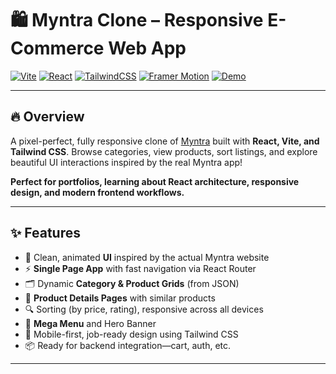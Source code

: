 # 🛍️ Myntra Clone – Responsive E-Commerce Web App

[![Vite](https://img.shields.io/badge/Vite-646CFF?style=for-the-badge&logo=vite&logoColor=white)](https://vitejs.dev/)
[![React](https://img.shields.io/badge/React-18.2.0-61DAFB?style=for-the-badge&logo=react&logoColor=white)](https://react.dev/)
[![TailwindCSS](https://img.shields.io/badge/TailwindCSS-3.3.3-38B2AC?style=for-the-badge&logo=tailwindcss&logoColor=white)](https://tailwindcss.com/)
[![Framer Motion](https://img.shields.io/badge/Framer%20Motion-EF4690?style=for-the-badge&logo=framer&logoColor=white)](https://www.framer.com/motion/)
[![Demo](https://img.shields.io/badge/Demo-Live-00C853?style=for-the-badge)](https://your-myntra-clone-demo-link.com/) <!-- UPDATE LINK -->

---

## 🔥 Overview

A pixel-perfect, fully responsive clone of [Myntra](https://www.myntra.com) built with **React, Vite, and Tailwind CSS**. Browse categories, view products, sort listings, and explore beautiful UI interactions inspired by the real Myntra app!

**Perfect for portfolios, learning about React architecture, responsive design, and modern frontend workflows.**

---

## ✨ Features

- 🎨 Clean, animated **UI** inspired by the actual Myntra website
- ⚡ **Single Page App** with fast navigation via React Router
- 🗂️ Dynamic **Category & Product Grids** (from JSON)
- 👀 **Product Details Pages** with similar products
- 🔍 Sorting (by price, rating), responsive across all devices
- 🚀 **Mega Menu** and Hero Banner
- 📱 Mobile-first, job-ready design using Tailwind CSS
- 📦 Ready for backend integration—cart, auth, etc.

---
